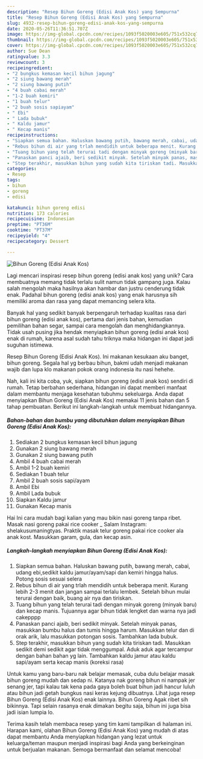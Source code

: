 ```yaml
---
description: "Resep Bihun Goreng (Edisi Anak Kos) yang Sempurna"
title: "Resep Bihun Goreng (Edisi Anak Kos) yang Sempurna"
slug: 4932-resep-bihun-goreng-edisi-anak-kos-yang-sempurna
date: 2020-05-26T11:36:51.707Z
image: https://img-global.cpcdn.com/recipes/1093f5020003e605/751x532cq70/bihun-goreng-edisi-anak-kos-foto-resep-utama.jpg
thumbnail: https://img-global.cpcdn.com/recipes/1093f5020003e605/751x532cq70/bihun-goreng-edisi-anak-kos-foto-resep-utama.jpg
cover: https://img-global.cpcdn.com/recipes/1093f5020003e605/751x532cq70/bihun-goreng-edisi-anak-kos-foto-resep-utama.jpg
author: Sue Dean
ratingvalue: 3.3
reviewcount: 3
recipeingredient:
- "2 bungkus kemasan kecil bihun jagung"
- "2 siung bawang merah"
- "2 siung bawang putih"
- "4 buah cabai merah"
- "1-2 buah kemiri"
- "1 buah telur"
- "2 buah sosis sapiayam"
- " Ebi"
- " Lada bubuk"
- " Kaldu jamur"
- " Kecap manis"
recipeinstructions:
- "Siapkan semua bahan. Haluskan bawang putih, bawang merah, cabai, udang ebi,sedikit kaldu jamur/ayam/sapi dan kemiri hingga halus. Potong sosis sesuai selera"
- "Rebus bihun di air yang trlah mendidih untuk beberapa menit. Kurang lebih 2-3 menit dan jangan sampai terlalu lembek. Setelah bihun mulai terurai dengan baik, buang air nya dan tiriskan."
- "Tuang bihun yang telah terurai tadi dengan minyak goreng (minyak baru) dan kecap manis. Tujuannya agar bihun tidak lengket dan warna nya jadi cakepppp"
- "Panaskan panci ajaib, beri sedikit minyak. Setelah minyak panas, masukkan bumbu halus dan tumis hingga harum. Masukkan telur dan di orak arik, lalu masukkan potongan sosis. Tambahkan lada bubuk."
- "Step terakhir, masukkan bihun yang sudah kita tiriskan tadi. Masukkan sedikit demi sedikit agar tidak menggumpal. Aduk aduk agar tercampur dengan bahan bahan yg lain. Tambahkan kaldu jamur atau kaldu sapi/ayam serta kecap manis (koreksi rasa)"
categories:
- Resep
tags:
- bihun
- goreng
- edisi

katakunci: bihun goreng edisi 
nutrition: 173 calories
recipecuisine: Indonesian
preptime: "PT36M"
cooktime: "PT37M"
recipeyield: "4"
recipecategory: Dessert

---
```



![Bihun Goreng (Edisi Anak Kos)](https://img-global.cpcdn.com/recipes/1093f5020003e605/751x532cq70/bihun-goreng-edisi-anak-kos-foto-resep-utama.jpg)

Lagi mencari inspirasi resep bihun goreng (edisi anak kos) yang unik? Cara membuatnya memang tidak terlalu sulit namun tidak gampang juga. Kalau salah mengolah maka hasilnya akan hambar dan justru cenderung tidak enak. Padahal bihun goreng (edisi anak kos) yang enak harusnya sih memiliki aroma dan rasa yang dapat memancing selera kita.

Banyak hal yang sedikit banyak berpengaruh terhadap kualitas rasa dari bihun goreng (edisi anak kos), pertama dari jenis bahan, kemudian pemilihan bahan segar, sampai cara mengolah dan menghidangkannya. Tidak usah pusing jika hendak menyiapkan bihun goreng (edisi anak kos) enak di rumah, karena asal sudah tahu triknya maka hidangan ini dapat jadi suguhan istimewa.

Resep Bihun Goreng (Edisi Anak Kos). Ini makanan kesukaan aku banget, bihun goreng. Segala hal yg berbau bihun, bakmi udah menjadi makanan wajib dan lupa klo makanan pokok orang indonesia itu nasi hehehe.


Nah, kali ini kita coba, yuk, siapkan bihun goreng (edisi anak kos) sendiri di rumah. Tetap berbahan sederhana, hidangan ini dapat memberi manfaat dalam membantu menjaga kesehatan tubuhmu sekeluarga. Anda dapat menyiapkan Bihun Goreng (Edisi Anak Kos) memakai 11 jenis bahan dan 5 tahap pembuatan. Berikut ini langkah-langkah untuk membuat hidangannya.

<!--inarticleads1-->

##### Bahan-bahan dan bumbu yang dibutuhkan dalam menyiapkan Bihun Goreng (Edisi Anak Kos):

1. Sediakan 2 bungkus kemasan kecil bihun jagung
1. Gunakan 2 siung bawang merah
1. Gunakan 2 siung bawang putih
1. Ambil 4 buah cabai merah
1. Ambil 1-2 buah kemiri
1. Sediakan 1 buah telur
1. Ambil 2 buah sosis sapi/ayam
1. Ambil  Ebi
1. Ambil  Lada bubuk
1. Siapkan  Kaldu jamur
1. Gunakan  Kecap manis


Hai Ini cara mudah bagi kalian yang mau bikin nasi goreng tanpa ribet. Masak nasi goreng pakai rice cooker _ Salam Instagram: shelakusumaningtyas. Praktik masak telur goreng pakai rice cooker ala anak kost. Masukkan garam, gula, dan kecap asin. 

<!--inarticleads2-->

##### Langkah-langkah menyiapkan Bihun Goreng (Edisi Anak Kos):

1. Siapkan semua bahan. Haluskan bawang putih, bawang merah, cabai, udang ebi,sedikit kaldu jamur/ayam/sapi dan kemiri hingga halus. Potong sosis sesuai selera
1. Rebus bihun di air yang trlah mendidih untuk beberapa menit. Kurang lebih 2-3 menit dan jangan sampai terlalu lembek. Setelah bihun mulai terurai dengan baik, buang air nya dan tiriskan.
1. Tuang bihun yang telah terurai tadi dengan minyak goreng (minyak baru) dan kecap manis. Tujuannya agar bihun tidak lengket dan warna nya jadi cakepppp
1. Panaskan panci ajaib, beri sedikit minyak. Setelah minyak panas, masukkan bumbu halus dan tumis hingga harum. Masukkan telur dan di orak arik, lalu masukkan potongan sosis. Tambahkan lada bubuk.
1. Step terakhir, masukkan bihun yang sudah kita tiriskan tadi. Masukkan sedikit demi sedikit agar tidak menggumpal. Aduk aduk agar tercampur dengan bahan bahan yg lain. Tambahkan kaldu jamur atau kaldu sapi/ayam serta kecap manis (koreksi rasa)


Untuk kamu yang baru-baru nak belajar memasak, cuba dulu belajar masak bihun goreng mudah dan sedap ni. Katanya nak goreng bihun ni nampak jer senang jer, tapi kalau tak kena pada gaya boleh buat bihun jadi hancur luluh atau bihun jadi getah bungkus nasi keras kejung dibuatnya. Lihat juga resep Bihun Goreng (Edisi Anak Kos) enak lainnya. Bihun Goreng Agak ribet sih bikinnya. Tapi selain rasanya enak dimakan begitu saja, bihun ini juga bisa jadi isian lumpia lo. 

Terima kasih telah membaca resep yang tim kami tampilkan di halaman ini. Harapan kami, olahan Bihun Goreng (Edisi Anak Kos) yang mudah di atas dapat membantu Anda menyiapkan hidangan yang lezat untuk keluarga/teman maupun menjadi inspirasi bagi Anda yang berkeinginan untuk berjualan makanan. Semoga bermanfaat dan selamat mencoba!
